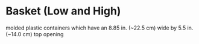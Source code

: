 # Basket (Low and High)

molded plastic containers which have an 8.85 in. (\~22.5 cm) wide by 5.5 in.
(\~14.0 cm) top opening
